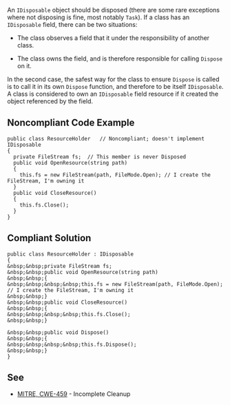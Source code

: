 
An `IDisposable` object should be disposed (there are some rare exceptions where not disposing is fine, most notably `Task`). If a class has an `IDisposable` field, there can be two situations:

- The class observes a field that it under the responsibility of another class.

- The class owns the field, and is therefore responsible for calling `Dispose` on it.

In the second case, the safest way for the class to ensure `Dispose` is called is to call it in its own `Dispose` function, and therefore to be itself `IDisposable`. A class is considered to own an `IDisposable` field resource if it created the object referenced by the field.

## Noncompliant Code Example


    public class ResourceHolder   // Noncompliant; doesn't implement IDisposable
    {
      private FileStream fs;  // This member is never Disposed
      public void OpenResource(string path)
      {
        this.fs = new FileStream(path, FileMode.Open); // I create the FileStream, I'm owning it
      }
      public void CloseResource()
      {
        this.fs.Close();
      }
    }


## Compliant Solution


    public class ResourceHolder : IDisposable
    {
    &nbsp;&nbsp;private FileStream fs;
    &nbsp;&nbsp;public void OpenResource(string path)
    &nbsp;&nbsp;{
    &nbsp;&nbsp;&nbsp;&nbsp;this.fs = new FileStream(path, FileMode.Open); // I create the FileStream, I'm owning it
    &nbsp;&nbsp;}
    &nbsp;&nbsp;public void CloseResource()
    &nbsp;&nbsp;{
    &nbsp;&nbsp;&nbsp;&nbsp;this.fs.Close();
    &nbsp;&nbsp;}
    
    &nbsp;&nbsp;public void Dispose()
    &nbsp;&nbsp;{
    &nbsp;&nbsp;&nbsp;&nbsp;this.fs.Dispose();
    &nbsp;&nbsp;}
    }


## See

- [MITRE, CWE-459](http://cwe.mitre.org/data/definitions/459.html) - Incomplete Cleanup

